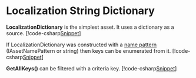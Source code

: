 ﻿# Localization String Dictionary
**LocalizationDictionary** is the simplest asset. It uses a dictionary as a source.
[!code-csharp[Snippet](Examples.cs#Snippet_1)]

If LocalizationDictionary was constructed with a [name pattern](../IAssetKeyNamePolicy/index.html#asset-name-pattern) (IAssetNamePattern or string) then keys can be enumerated from it.
[!code-csharp[Snippet](Examples.cs#Snippet_2)]

**GetAllKeys()** can be filtered with a criteria key.
[!code-csharp[Snippet](Examples.cs#Snippet_3)]
